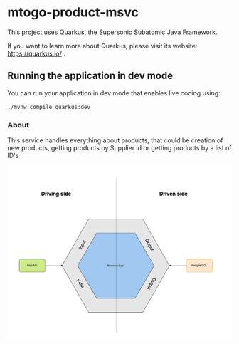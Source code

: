 # mtogo-product-msvc

This project uses Quarkus, the Supersonic Subatomic Java Framework.

If you want to learn more about Quarkus, please visit its website: https://quarkus.io/ .

## Running the application in dev mode

You can run your application in dev mode that enables live coding using:
```shell script
./mvnw compile quarkus:dev
```
### About
This service handles everything about products, that could be creation of new products, getting products by Supplier id or getting products by a list of ID's

![hexagonal-architecture.png](images%2Fhexagonal-architecture.png)
